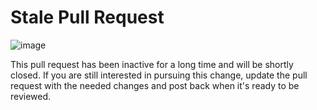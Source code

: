 # Stale Pull Request

![image](https://github.com/user-attachments/assets/cd0214a0-afeb-4b24-9ad6-c7b3cbc2cc27)

This pull request has been inactive for a long time and will be shortly closed. If you are still interested in pursuing this change, update the pull request with the needed changes and post back when it's ready to be reviewed.
